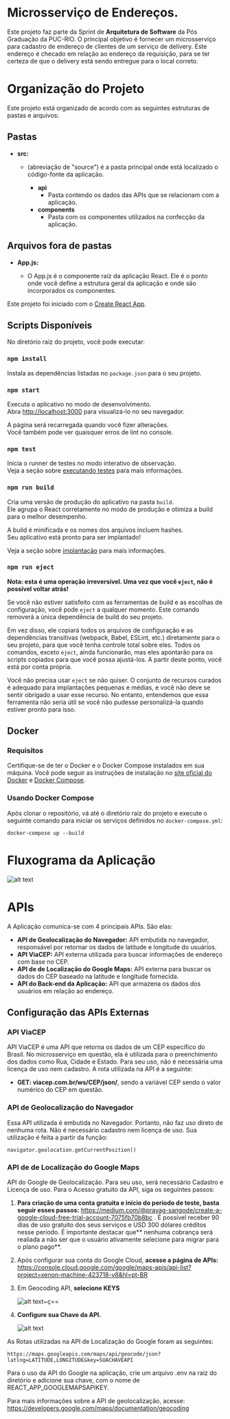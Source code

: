 # Microsserviço de Endereços.

Este projeto faz parte da Sprint de **Arquitetura de Software** da Pós Graduação da PUC-RIO.
O principal objetivo é fornecer um microsserviço para cadastro de endereço de clientes de um serviço de delivery. Este endereço é
checado em relação ao endereço da requisição, para se ter certeza de que o delivery está sendo entregue para o local correto.

# Organização do Projeto

Este projeto está organizado de acordo com as seguintes estruturas de pastas e arquivos:

## Pastas

- **src:**

  - (abreviação de "source") é a pasta principal onde está localizado o código-fonte da aplicação.

    - **api**
      - Pasta contendo os dados das APIs que se relacionam com a aplicação.
    - **components**
      - Pasta com os componentes utilizados na confecção da aplicação.

## Arquivos fora de pastas

- **App.js:**

  - O App.js é o componente raiz da aplicação React. Ele é o ponto onde você define a estrutura geral da aplicação e onde são incorporados os componentes.

Este projeto foi iniciado com o [Create React App](https://github.com/facebook/create-react-app).

## Scripts Disponíveis

No diretório raiz do projeto, você pode executar:

### `npm install`

Instala as dependências listadas no `package.json` para o seu projeto.

### `npm start`

Executa o aplicativo no modo de desenvolvimento.\
Abra [http://localhost:3000](http://localhost:3000) para visualizá-lo no seu navegador.

A página será recarregada quando você fizer alterações.\
Você também pode ver quaisquer erros de lint no console.

### `npm test`

Inicia o runner de testes no modo interativo de observação.\
Veja a seção sobre [executando testes](https://facebook.github.io/create-react-app/docs/running-tests) para mais informações.

### `npm run build`

Cria uma versão de produção do aplicativo na pasta `build`.\
Ele agrupa o React corretamente no modo de produção e otimiza a build para o melhor desempenho.

A build é minificada e os nomes dos arquivos incluem hashes.\
Seu aplicativo está pronto para ser implantado!

Veja a seção sobre [implantação](https://facebook.github.io/create-react-app/docs/deployment) para mais informações.

### `npm run eject`

**Nota: esta é uma operação irreversível. Uma vez que você `eject`, não é possível voltar atrás!**

Se você não estiver satisfeito com as ferramentas de build e as escolhas de configuração, você pode `eject` a qualquer momento. Este comando removerá a única dependência de build do seu projeto.

Em vez disso, ele copiará todos os arquivos de configuração e as dependências transitivas (webpack, Babel, ESLint, etc.) diretamente para o seu projeto, para que você tenha controle total sobre eles. Todos os comandos, exceto `eject`, ainda funcionarão, mas eles apontarão para os scripts copiados para que você possa ajustá-los. A partir deste ponto, você está por conta própria.

Você não precisa usar `eject` se não quiser. O conjunto de recursos curados é adequado para implantações pequenas e médias, e você não deve se sentir obrigado a usar esse recurso. No entanto, entendemos que essa ferramenta não seria útil se você não pudesse personalizá-la quando estiver pronto para isso.

## Docker

### Requisitos

Certifique-se de ter o Docker e o Docker Compose instalados em sua máquina. Você pode seguir as instruções de instalação no [site oficial do Docker](https://docs.docker.com/get-docker/) e [Docker Compose](https://docs.docker.com/compose/install/).

### Usando Docker Compose

Após clonar o repositório, vá até o diretório raiz do projeto e execute o seguinte comando para iniciar os serviços definidos no `docker-compose.yml`:

```
docker-compose up --build
```

# Fluxograma da Aplicação

![alt text](image.png)

# APIs

A Aplicação comunica-se com 4 principais APIs. São elas:

- **API de Geolocalização do Navegador:** API embutida no navegador, responsável por retornar os dados de latitude e longitude do usuários.
- **API ViaCEP:** API externa utilizada para buscar informações de endereço com base no CEP.
- **API de de Localização do Google Maps:** API externa para buscar os dados do CEP baseado na latitude e longitude fornecida.
- **API do Back-end da Aplicação:** API que armazena os dados dos usuários em relação ao endereço.

## Configuração das APIs Externas

### API ViaCEP

API ViaCEP é uma API que retorna os dados de um CEP específico do Brasil. No microsserviço em questão, ela é utilizada para o
preenchimento dos dados como Rua, Cidade e Estado. Para seu uso, não é necessária uma licença de uso nem cadastro. A rota utilizada na API é a seguinte:

- **GET: viacep.com.br/ws/CEP/json/**, sendo a variável CEP sendo o valor numérico do CEP em questão.

### API de Geolocalização do Navegador

Essa API utilizada é embutida no Navegador. Portanto, não faz uso direto de nenhuma rota. Não é necessário cadastro nem licença de uso.
Sua utilização é feita a partir da função:

```
navigator.geolocation.getCurrentPosition()
```

### API de de Localização do Google Maps

API do Google de Geolocalização. Para seu uso, será necessário Cadastro e Licença de uso.
Para o Acesso gratuito da API, siga os seguintes passos:

1.  **Para criação de uma conta gratuita e início do período de teste, basta seguir esses passos:** https://medium.com/@prayag-sangode/create-a-google-cloud-free-trial-account-7075fb70b8bc . É possível receber 90 dias de uso gratuito dos seus serviços e USD 300 dólares
    créditos nesse período. É importante destacar que** nenhuma cobrança será realiada a não ser que o usuário ativamente selecione para migrar para o plano pago**.

2.  Após configurar sua conta do Google Cloud, **acesse a página de APIs:** https://console.cloud.google.com/google/maps-apis/api-list?project=xenon-machine-423718-v8&hl=pt-BR

3.  Em Geocoding API, **selecione KEYS**

    ![alt text](image-1.png)~ç==

4.  **Configure sua Chave da API.**

    ![alt text](image-2.png)

As Rotas utilizadas na API de Localização do Google foram as seguintes:

```
https://maps.googleapis.com/maps/api/geocode/json?latlng=LATITUDE,LONGITUDE&key=SUACHAVEAPI
```

Para o uso da API do Google na aplicação, crie um arquivo .env na raiz do diretório e adicione sua chave, com o nome de REACT_APP_GOOGLEMAPSAPIKEY.

Para mais informações sobre a API de geolocalização, acesse: https://developers.google.com/maps/documentation/geocoding
